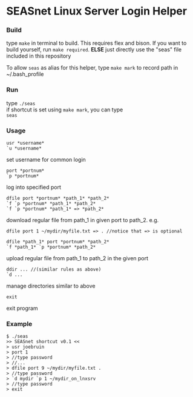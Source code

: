 # SEASnet Linux Server Login Helper

### Build
type `make` in terminal to build.
This requires flex and bison. If you want to build yourself, run `make required`. __ELSE__ just directly use the "seas" file included in this repository

To allow `seas` as alias for this helper, type `make mark` to record path in ~/.bash_profile

### Run
type
`./seas`  
if shortcut is set using `make mark`, you can type  
`seas`

### Usage

```
usr *username*
`u *username*
```
set username for common login

```
port *portnum*
`p *portnum*
```
log into specified port

```
dfile port *portnum* *path_1* *path_2*
`f `p *portnum* *path_1* *path_2*
`f `p *portnum* *path_1* => *path_2*
```
download regular file from path_1 in given port to path_2. e.g.
```
dfile port 1 ~/mydir/myfile.txt => . //notice that => is optional
```

```
dfile *path_1* port *portnum* *path_2*
`f *path_1* `p *portnum* *path_2*
```
upload regular file from path_1 to path_2 in the given port

```
ddir ... //(similar rules as above)
`d ...
```
manage directories similar to above

```
exit
```
exit program

### Example
```
$ ./seas
>> SEASnet shortcut v0.1 <<
> usr joebruin
> port 1
> //type password
> //...
> dfile port 9 ~/mydir/myfile.txt .
> //type password
> `d mydir `p 1 ~/mydir_on_lnxsrv
> //type password
> exit 
```
